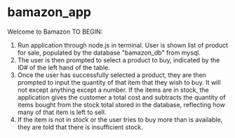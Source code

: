 # bamazon_app

Welcome to Bamazon
TO BEGIN:
1. Run application through node.js in terminal. User is shown list of product for sale, populated by the database "bamazon_db" from mysql.
2. The user is then prompted to select a product to buy, indicated by the ID# of the left hand of the table.
3. Once the user has successfully selected a product, they are then prompted to input the quantity of that item that they wish to buy. It will not except anything except a number. If the items are in stock, the application gives the customer a total cost and subtracts the quantity of items bought from the stock total stored in the database, reflecting how many of that item is left to sell.
4. If the item is not in stock or the user tries to buy more than is available, they are told that there is insufficient stock.
